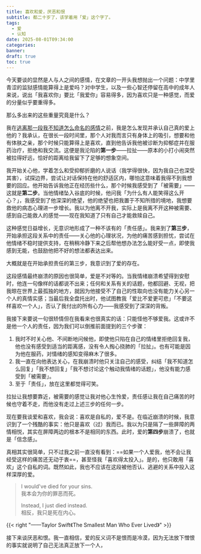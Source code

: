 ```yaml
---
title: 喜欢和爱，厌恶和恨
subtitle: 都二十岁了，该学着用「爱」这个字了。
tags:
  - 爱
  - 认知
date: 2025-08-01T09:34:00
categories: 
banner: 
draft: true
toc: true
---
```


今天要谈的显然是人与人之间的感情，在文章的一开头我想抛出一个问题：中学里青涩的监狱感情能算得上是爱吗？对中学生，以及一些心智还停留在高中的成年人来说，说出「我喜欢你」要比「我爱你」容易得多，因为喜欢只是一种感觉，而爱的分量似乎要重得多。

那么多出来的这些重量究竟是什么？<!--more-->

我在[逃离那一段我不知道怎么命名的感情](/posts/夏日逃亡/)之前，我是怎么发现并承认自己真的爱上他的？我承认，在很长一段时间里，那个人对我而言只有身体上的吸引，想要和他有体肤之亲，那个时候只能算得上是喜欢，直到他告诉我他被诊断为抑郁症并在服药治疗，拒绝和我交流。这便是我沦陷的**第一步**——拉扯——原本的小打小闹突然被拉得好远，恰好的距离给我留下了足够的想象空间。

我开始关心他，学着怎么和受抑郁折磨的人说话（我学得很快，因为我自己也深受其害），试探边界，尝试让对话保持在他的舒适区内，哪怕这意味着我得不到我想要的回应。他开始告诉我他正在经历些什么，那个时候我感受到了「被需要」——这就是**第二步**。当他情绪坠入谷底的时候，他问我「为什么有人能笑得这么开心？」，我感受到了他深深的绝望，他的绝望也把我置于不知所措的境地，我想要救他的病态心理进一步增长。我以为他离不开我，实际上是我离不开这种被需要、感到自己能救人的感觉——现在我知道了只有自己才能救赎自己。

这种感觉日益增长，无意识地形成了一种不该有的「责任感」。我来到了**第三步**，开始承担这段关系中的责任——关心他的心理状况，为他的痛苦感到担忧，尝试在他情绪不稳时提供支持，在稍稍冷静下来之后帮他想办法怎么能好受一点，即使我感到无能，也鼓励他把不好的想法都表达出来。

大概就是在开始承担责任的第三步，我意识到了爱的存在。

这段感情最终崩溃的原因也很简单，爱是不对等的。当我情绪崩溃希望得到安慰时，他连一句像样的话都说不出来；任何和关系有关的话题，他都回避、无视，把我晾在世界上最孤独的地方，就因为他接受不了自己的性取向也没有能力关心另一个人的真情实感；当最后我全盘托出时，他试图教我「爱比不爱更可悲」「不要这样喜欢一个人」，否认了我付出的所有心力——我感受到了深深的背叛。

我接下来要说一句很矫情但在我看来也很真实的话：只能怪他不够爱我。这或许不是他一个人的责任，因为我们可以倒推前面提到的三个步骤：

1. 我时不时关心他、不间断地问候他，即使他只陷在自己的情绪里拒绝回复我，他也没有感受到适当的距离感，没有令人掏心挠肺的「拉扯」。也有可能是因为他在服药，对情绪的感知变得麻木了很多。
2. 我一直在向他表达关心，在我崩溃时他只关注自己的感受，纠结「我不知道怎么回复」「我不想回复」「我不想讨论这个触动我情绪的话题」，他没有能力感受到「被需要」。
3. 至于「责任」，放在这里都觉得可笑。

拉扯让我想要靠近，被需要的感觉让我对他心生怜爱，责任感让我在自己痛苦的时候也守着不走，而他没有走过上述三步的任何一步。

现在要我谈爱和喜欢，我会说：喜欢是自私的，爱不是。在临近崩溃的时候，我意识到了一个残酷的事实：他只是喜欢（过）我而已。我以为只是隔了一些屏障的两情相悦，其实在屏障两边的根本不是相同的东西。此时，爱的**第四步**崩溃了，也就是「信念感」。

真相其实很简单，只不过我之前一直没有看到：==如果一个人爱我，他不会让我经受这样的痛苦还无动于衷==，甚至怪我「喜欢得太投入」。是的，他只敢用「喜欢」这个自私的词。既然如此，我也不应该在这段被他否认、逃避的关系中投入这样深厚的爱。

> I would've died for your sins. <br/>
> 我本会为你的罪恶而死。
> 
> Instead, I just died instead. <br/>
> 相反，我只是死在内心。

{{< right "——Taylor Swift《The Smallest Man Who Ever Lived》" >}}

接下来谈厌恶和恨。我一直相信，爱的反义词不是恨而是冷漠，因为无法放下憎恨的事实就说明了自己无法真正放下一个人，

